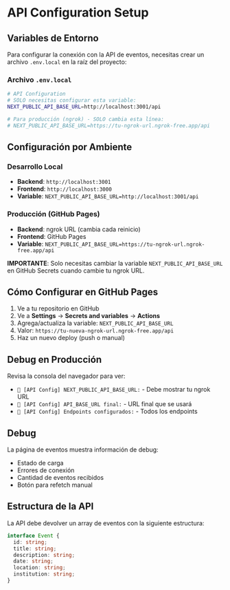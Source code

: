 # API Configuration Setup

## Variables de Entorno

Para configurar la conexión con la API de eventos, necesitas crear un archivo `.env.local` en la raíz del proyecto:

### Archivo `.env.local`

```bash
# API Configuration
# SOLO necesitas configurar esta variable:
NEXT_PUBLIC_API_BASE_URL=http://localhost:3001/api

# Para producción (ngrok) - SOLO cambia esta línea:
# NEXT_PUBLIC_API_BASE_URL=https://tu-ngrok-url.ngrok-free.app/api
```

## Configuración por Ambiente

### Desarrollo Local
- **Backend**: `http://localhost:3001`
- **Frontend**: `http://localhost:3000`
- **Variable**: `NEXT_PUBLIC_API_BASE_URL=http://localhost:3001/api`

### Producción (GitHub Pages)
- **Backend**: ngrok URL (cambia cada reinicio)
- **Frontend**: GitHub Pages
- **Variable**: `NEXT_PUBLIC_API_BASE_URL=https://tu-ngrok-url.ngrok-free.app/api`

**IMPORTANTE**: Solo necesitas cambiar la variable `NEXT_PUBLIC_API_BASE_URL` en GitHub Secrets cuando cambie tu ngrok URL.

## Cómo Configurar en GitHub Pages

1. Ve a tu repositorio en GitHub
2. Ve a **Settings** → **Secrets and variables** → **Actions**
3. Agrega/actualiza la variable: `NEXT_PUBLIC_API_BASE_URL`
4. Valor: `https://tu-nueva-ngrok-url.ngrok-free.app/api`
5. Haz un nuevo deploy (push o manual)

## Debug en Producción

Revisa la consola del navegador para ver:
- `🔧 [API Config] NEXT_PUBLIC_API_BASE_URL:` - Debe mostrar tu ngrok URL
- `🔧 [API Config] API_BASE_URL final:` - URL final que se usará
- `🔧 [API Config] Endpoints configurados:` - Todos los endpoints

## Debug

La página de eventos muestra información de debug:
- Estado de carga
- Errores de conexión
- Cantidad de eventos recibidos
- Botón para refetch manual

## Estructura de la API

La API debe devolver un array de eventos con la siguiente estructura:

```typescript
interface Event {
  id: string;
  title: string;
  description: string;
  date: string;
  location: string;
  institution: string;
}
```
